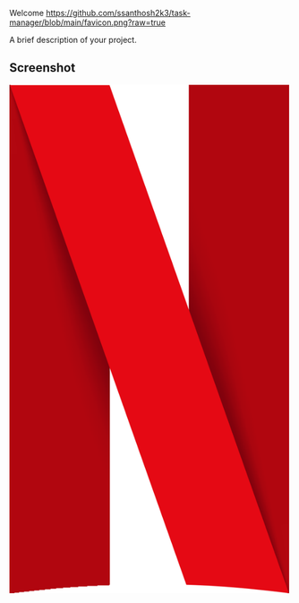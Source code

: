Welcome
https://github.com/ssanthosh2k3/task-manager/blob/main/favicon.png?raw=true

A brief description of your project.

## Screenshot
<img src="https://github.com/ssanthosh2k3/task-manager/blob/main/favicon.png?raw=true" alt="My Project Screenshot" width="500"/>
